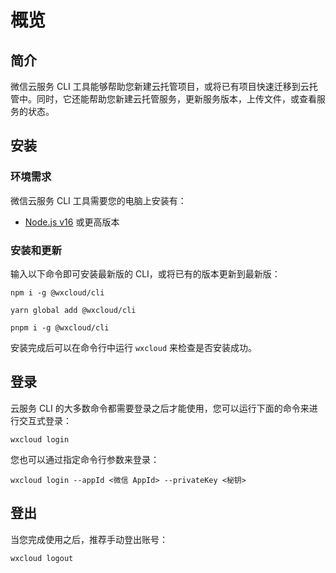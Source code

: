 # 概览

## 简介

微信云服务 CLI 工具能够帮助您新建云托管项目，或将已有项目快速迁移到云托管中。同时，它还能帮助您新建云托管服务，更新服务版本，上传文件，或查看服务的状态。

## 安装

### 环境需求

微信云服务 CLI 工具需要您的电脑上安装有：

- [Node.js v16](https://nodejs.org/zh-cn/) 或更高版本

### 安装和更新

输入以下命令即可安装最新版的 CLI，或将已有的版本更新到最新版：

<CodeGroup>
  <CodeGroupItem title="npm" active>

```bash:no-line-numbers
npm i -g @wxcloud/cli
```

  </CodeGroupItem>
  <CodeGroupItem title="yarn">

```bash:no-line-numbers
yarn global add @wxcloud/cli
```

  </CodeGroupItem>
  <CodeGroupItem title="pnpm">

```bash:no-line-numbers
pnpm i -g @wxcloud/cli
```

  </CodeGroupItem>
</CodeGroup>

安装完成后可以在命令行中运行 `wxcloud` 来检查是否安装成功。

## 登录

云服务 CLI 的大多数命令都需要登录之后才能使用，您可以运行下面的命令来进行交互式登录：

```:no-line-numbers
wxcloud login
```

您也可以通过指定命令行参数来登录：

```:no-line-numbers
wxcloud login --appId <微信 AppId> --privateKey <秘钥>
```

## 登出

当您完成使用之后，推荐手动登出账号：

```:no-line-numbers
wxcloud logout
```
